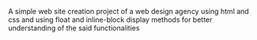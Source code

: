 A simple web site creation project of a web design agency using html and css and using float and inline-block display methods for better understanding of the said functionalities 
